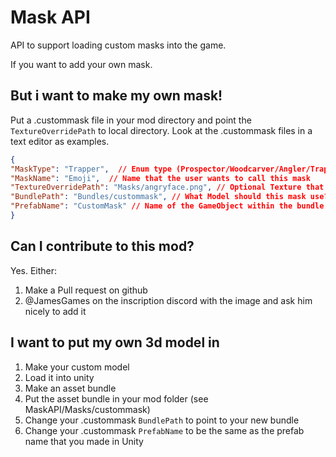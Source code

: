 # Mask API
API to support loading custom masks into the game.

If you want to add your own mask. 

## But i want to make my own mask!
Put a .custommask file in your mod directory and point the `TextureOverridePath` to local directory.
Look at the .custommask files in a text editor as examples. 

```json
{
"MaskType": "Trapper",  // Enum type (Prospector/Woodcarver/Angler/Trapper/Trader/Doctor)
"MaskName": "Emoji",  // Name that the user wants to call this mask
"TextureOverridePath": "Masks/angryface.png", // Optional Texture that we want to override the model with
"BundlePath": "Bundles/custommask", // What Model should this mask use?
"PrefabName": "CustomMask" // Name of the GameObject within the bundle that the mask will use
}
```

## Can I contribute to this mod?
Yes. Either:
1. Make a Pull request on github
2. @JamesGames on the inscription discord with the image and ask him nicely to add it

## I want to put my own 3d model in
1. Make your custom model
2. Load it into unity
3. Make an asset bundle
4. Put the asset bundle in your mod folder (see MaskAPI/Masks/custommask)
5. Change your .custommask `BundlePath` to point to your new bundle
6. Change your .custommask `PrefabName` to be the same as the prefab name that you made in Unity